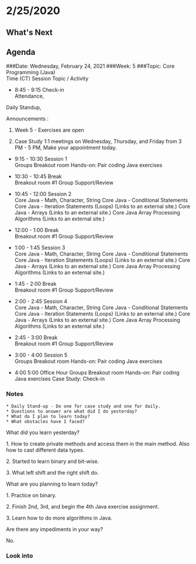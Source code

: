 # 2/25/2020 
## What's Next
###
## Agenda	
###Date:	Wednesday, February 24, 2021
###Week:	 5 
###Topic: Core Programming (Java)  
Time	(CT)	Session 	Topic / Activity
- 8:45	-	9:15	Check-in	
Attendance,

Daily Standup,

Announcements :

1. Week 5 - Exercises are open

2. Case Study 1:1 meetings on Wednesday, Thursday, and Friday from 3 PM - 5 PM, Make your appointment today.

- 9:15	-	10:30	Session 1	
Groups Breakout room
Hands-on: Pair coding Java exercises

- 10:30	-	10:45	Break	
Breakout room #1
Group Support/Review

- 10:45	-	12:00	Session 2	
 Core Java - Math, Character, String 
 Core Java - Conditional Statements 
 Core Java - Iteration Statements (Loops)  (Links to an external site.)                                                                    Core Java - Arrays (Links to an external site.)                                                                                                          Core Java Array Processing Algorithms (Links to an external site.)

- 12:00	-	1:00	Break	
Breakout room #1
Group Support/Review

- 1:00	-	1:45	Session 3	
 Core Java - Math, Character, String 
 Core Java - Conditional Statements 
 Core Java - Iteration Statements (Loops)  (Links to an external site.)                                                                    Core Java - Arrays (Links to an external site.)                                                                                                          Core Java Array Processing Algorithms (Links to an external site.)

- 1:45	-	2:00	Break	
Breakout room #1
Group Support/Review

- 2:00	-	2:45	Session 4	
 Core Java - Math, Character, String 
 Core Java - Conditional Statements 
 Core Java - Iteration Statements (Loops)  (Links to an external site.)                                                                    Core Java - Arrays (Links to an external site.)                                                                                                          Core Java Array Processing Algorithms (Links to an external site.)

- 2:45	-	3:00	Break	
Breakout room #1
Group Support/Review

- 3:00	-	4:00	Session 5	
Groups Breakout room
Hands-on: Pair coding Java exercises

- 4:00	 	5:00	Office Hour	
Groups Breakout room
Hands-on: Pair coding Java exercises
Case Study: Check-in

 

### Notes

	* Daily Stand-up - Do one for case study and one for daily.
	* Questions to answer are what did I do yesterday?
	* What do I plan to learn today?
	* What obstacles have I faced?

What did you learn yesterday? 

1. How to create private methods and access them in the main method. Also how to cast different data types.

2. Started to learn binary and bit-wise.

3. What left shift and the right shift do.

What are you planning to learn today?

1. Practice on binary.

2. Finish 2nd, 3rd, and begin the 4th Java exercise assignment.

3. Learn how to do more algorithms in Java.

Are there any impediments in your way?

No.

### Look into